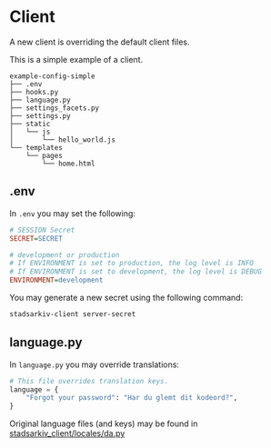 # Client

A new client is overriding the default client files. 

This is a simple example of a client. 

    example-config-simple
    ├── .env
    ├── hooks.py
    ├── language.py
    ├── settings_facets.py
    ├── settings.py
    ├── static
    │   └── js
    │       └── hello_world.js
    └── templates
        └── pages
            └── home.html

## .env

In `.env` you may set the following:

```ini
# SESSION Secret
SECRET=SECRET

# development or production
# If ENVIRONMENT is set to production, the log level is INFO
# If ENVIRONMENT is set to development, the log level is DEBUG
ENVIRONMENT=development
```

You may generate a new secret using the following command:

```bash
stadsarkiv-client server-secret
```

## language.py

In `language.py` you may override translations:

```python
# This file overrides translation keys.
language = {
    "Forgot your password": "Har du glemt dit kodeord?",
}
```

Original language files (and keys) may be found in [stadsarkiv_client/locales/da.py](/stadsarkiv_client/locales/da.py)






